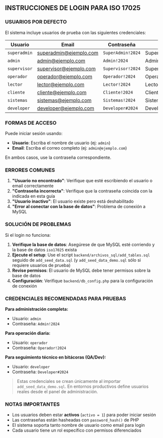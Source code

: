 ## INSTRUCCIONES DE LOGIN PARA ISO 17025

### USUARIOS POR DEFECTO

El sistema incluye usuarios de prueba con las siguientes credenciales:

| Usuario        | Email                    | Contraseña        | Rol                  |
|----------------|--------------------------|-------------------|----------------------|
| `superadmin`   | superadmin@ejemplo.com   | `SuperAdmin!2024` | Superadministrador   |
| `admin`        | admin@ejemplo.com        | `Admin!2024`      | Administrador        |
| `supervisor`   | supervisor@ejemplo.com   | `Supervisor!2024` | Supervisor           |
| `operador`     | operador@ejemplo.com     | `Operador!2024`   | Operador             |
| `lector`       | lector@ejemplo.com       | `Lector!2024`     | Lector               |
| `cliente`      | cliente@ejemplo.com      | `Cliente!2024`    | Cliente              |
| `sistemas`     | sistemas@ejemplo.com     | `Sistemas!2024`   | Sistemas             |
| `developer`    | developer@ejemplo.com    | `Developer#2024`  | Developer            |

### FORMAS DE ACCESO

Puede iniciar sesión usando:
- **Usuario**: Escriba el nombre de usuario (ej: `admin`)
- **Email**: Escriba el correo completo (ej: `admin@ejemplo.com`)

En ambos casos, use la contraseña correspondiente.

### ERRORES COMUNES

1. **"Usuario no encontrado"**: Verifique que esté escribiendo el usuario o email correctamente
2. **"Contraseña incorrecta"**: Verifique que la contraseña coincida con la indicada en esta guía
3. **"Usuario inactivo"**: El usuario existe pero está deshabilitado
4. **"Error al conectar con la base de datos"**: Problema de conexión a MySQL

### SOLUCIÓN DE PROBLEMAS

Si el login no funciona:

1. **Verifique la base de datos**: Asegúrese de que MySQL esté corriendo y la base de datos `iso17025` exista
2. **Ejecute el setup**: Use el script `backend/archivos_sql/add_tables.sql` seguido de `add_seed_data.sql` (y `add_seed_data_demo.sql` sólo si requiere usuarios de prueba)
3. **Revise permisos**: El usuario de MySQL debe tener permisos sobre la base de datos
4. **Configuración**: Verifique `backend/db_config.php` para la configuración de conexión

### CREDENCIALES RECOMENDADAS PARA PRUEBAS

**Para administración completa:**
- Usuario: `admin`
- Contraseña: `Admin!2024`

**Para operación diaria:**
- Usuario: `operador`
- Contraseña: `Operador!2024`

**Para seguimiento técnico en bitácoras (QA/Dev):**
- Usuario: `developer`
- Contraseña: `Developer#2024`

> Estas credenciales se crean únicamente al importar `add_seed_data_demo.sql`. En entornos productivos define usuarios reales desde el panel de administración.

### NOTAS IMPORTANTES

- Los usuarios deben estar **activos** (`activo = 1`) para poder iniciar sesión
- Las contraseñas están hasheadas con `password_hash()` de PHP
- El sistema soporta tanto nombre de usuario como email para login
- Cada usuario tiene un rol específico con permisos diferenciados
